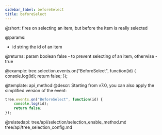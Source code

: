 ```yaml
---
sidebar_label: beforeSelect
title: beforeSelect
---          
```


@short: fires on selecting an item, but before the item is really selected


@params:
- id    string  the id of an item

@returns:
param   boolean     false - to prevent selecting of an item, otherwise - true


@example:
tree.selection.events.on("BeforeSelect", function(id) {
    console.log(id);
    return false;
});

@template: api_method
@descr:
Starting from v7.0, you can also apply the simplified version of the event:

~~~js
tree.events.on("BeforeSelect", function(id) {
    console.log(id);
    return false;
});
~~~

@relatedapi: 
tree/api/selection/selection_enable_method.md
tree/api/tree_selection_config.md




